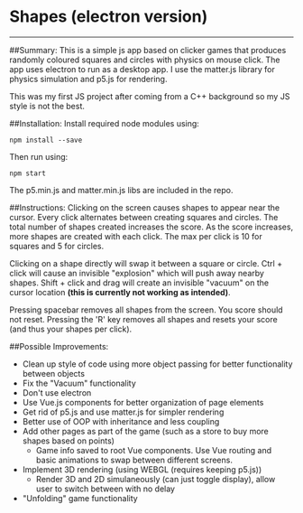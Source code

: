 # Shapes (electron version)
---

##Summary:
This is a simple js app based on clicker games that produces randomly coloured squares and circles with physics on mouse click. 
The app uses electron to run as a desktop app.
I use the matter.js library for physics simulation and p5.js for rendering.

This was my first JS project after coming from a C++ background so my JS style is not the best.

##Installation:
Install required node modules using:
```
npm install --save
```

Then run using:
```
npm start
```

The p5.min.js and matter.min.js libs are included in the repo.

##Instructions:
Clicking on the screen causes shapes to appear near the cursor. Every click alternates between creating squares and circles.
The total number of shapes created increases the score. As the score increases, more shapes are created with each click. 
The max per click is 10 for squares and 5 for circles.

Clicking on a shape directly will swap it between a square or circle.
Ctrl + click will cause an invisible "explosion" which will push away nearby shapes.
Shift + click and drag will create an invisible "vacuum" on the cursor location **(this is currently not working as intended)**.

Pressing spacebar removes all shapes from the screen. You score should not reset.
Pressing the 'R' key removes all shapes and resets your score (and thus your shapes per click).

##Possible Improvements:
- Clean up style of code using more object passing for better functionality between objects
- Fix the "Vacuum" functionality
- Don't use electron
- Use Vue.js components for better organization of page elements
- Get rid of p5.js and use matter.js for simpler rendering
- Better use of OOP with inheritance and less coupling
- Add other pages as part of the game (such as a store to buy more shapes based on points)
   - Game info saved to root Vue components. Use Vue routing and basic animations to swap between different screens.
- Implement 3D rendering (using WEBGL (requires keeping p5.js))
   - Render 3D and 2D simulaneously (can just toggle display), allow user to switch between with no delay
- "Unfolding" game functionality